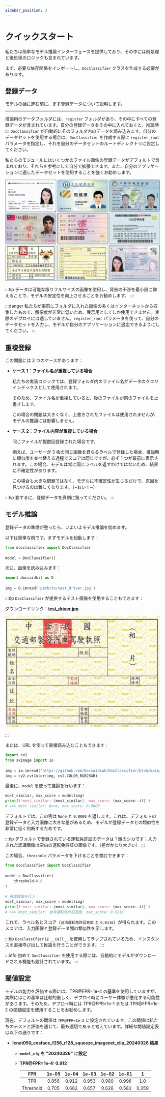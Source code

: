 ```yaml
---
sidebar_position: 3
---
```


# クイックスタート

私たちは簡単なモデル推論インターフェースを提供しており、その中には前処理と後処理のロジックも含まれています。

まず、必要な依存関係をインポートし、`DocClassifier` クラスを作成する必要があります。

## 登録データ

モデルの話に進む前に、まず登録データについて説明します。

---

推論用のデータフォルダには、`register` フォルダがあり、その中にすべての登録データが含まれています。自分の登録データをその中に入れておくと、推論時に `DocClassifier` が自動的にそのフォルダ内のデータを読み込みます。自分のデータセットを使用する場合は、`DocClassifier` を作成する際に `register_root` パラメータを指定し、それを自分のデータセットのルートディレクトリに設定してください。

私たちのモジュールにはいくつかのファイル画像の登録データがデフォルトで含まれており、それらを参考にして自分で拡張できます。また、自分のアプリケーションに適したデータセットを使用することを強くお勧めします。

![register](./resources/register_demo.jpg)

:::tip
データは可能な限りフルサイズの画像を使用し、背景の干渉を最小限に抑えることで、モデルの安定性を向上させることをお勧めします。
:::

:::danger
私たちが事前にフォルダに入れた画像の多くはインターネットから収集したもので、解像度が非常に低いため、展示用としてしか使用できません。実際のデプロイには適していません。`register_root` パラメータを使って、自分のデータセットを入力し、モデルが自分のアプリケーションに適応できるようにしてください。
:::

## 重複登録

この問題には 2 つのケースがあります：

- **ケース 1：ファイル名が重複している場合**

  私たちの実装ロジックでは、登録フォルダ内のファイル名がデータのクエリインデックスとして使用されます。

  そのため、ファイル名が重複していると、後のファイルが前のファイルを上書きします。

  この場合の問題は大きくなく、上書きされたファイルは使用されませんが、モデルの推論には影響しません。

- **ケース 2：ファイル内容が重複している場合**

  同じファイルが複数回登録された場合です。

  例えば、ユーザーが 3 枚の同じ画像を異なるラベルで登録した場合、推論時に類似度を並べ替える過程でスコアは同じですが、必ず 1 つが最前に表示されます。この場合、モデルは常に同じラベルを返すわけではないため、結果に不確定性があります。

  この場合も大きな問題ではなく、モデルに不確定性が生じるだけで、原因を見つけるのは難しくなります。（~おい！~）

:::tip
要するに、登録データを真剣に扱ってください。
:::

## モデル推論

登録データの準備が整ったら、いよいよモデル推論を始めます。

以下は簡単な例です。まずモデルを起動します：

```python
from docclassifier import DocClassifier

model = DocClassifier()
```

次に、画像を読み込みます：

```python
import docsaidkit as D

img = D.imread('path/to/test_driver.jpg')
```

:::tip
`DocClassifier` が提供するテスト画像を使用することもできます：

ダウンロードリンク：[**test_driver.jpg**](https://github.com/DocsaidLab/DocClassifier/blob/main/docs/test_driver.jpg)

![test_card](./resources/test_driver.jpg)

:::

または、URL を使って直接読み込むこともできます：

```python
import cv2
from skimage import io

img = io.imread('https://github.com/DocsaidLab/DocClassifier/blob/main/docs/test_driver.jpg?raw=true')
img = cv2.cvtColor(img, cv2.COLOR_RGB2BGR)
```

最後に、`model` を使って推論を行います：

```python
most_similar, max_score = model(img)
print(f'most_similar: {most_similar}, max_score: {max_score:.4f}')
# >>> most_similar: None, max_score: 0.0000
```

デフォルトでは、この例は `None` と `0.0000` を返します。これは、デフォルトの登録データと入力画像に大きな差があるため、モデルが登録データとの類似性を非常に低く判断するためです。

:::tip
デフォルトで登録されている運転免許証のデータは 1 頭のシカです；入力された認識画像は空白の運転免許証の画像です。（差がかなり大きい）
:::

この場合、`threshold` パラメータを下げることを検討できます：

```python
from docclassifier import DocClassifier

model = DocClassifier(
    threshold=0.6
)

# 再度推論を行う
most_similar, max_score = model(img)
print(f'most_similar: {most_similar}, max_score: {max_score:.4f}')
# >>> most_similar: 台湾運転免許証表面, max_score: 0.6116
```

これで、ラベル名とスコア（`台湾運転免許証表面` と `0.6116`）が得られます。このスコアは、入力画像と登録データ間の類似性を示します。

:::tip
`DocClassifier` は `__call__` を使用してラップされているため、インスタンスを直接呼び出して推論を行うことができます。
:::

:::info
初めて `DocClassifier` を使用する際には、自動的にモデルがダウンロードされる機能も設計されています。
:::

## 閾値設定

モデルの能力を評価する際には、TPR@FPR=1e-4 の基準を使用していますが、実際にはこの基準は比較的厳しく、デプロイ時にユーザー体験が悪化する可能性があります。そのため、デプロイ時には TPR@FPR=1e-1 または TPR@FPR=1e-2 の閾値設定を使用することをお勧めします。

現在、デフォルトの閾値は `TPR@FPR=1e-2` に設定されています。この閾値は私たちのテストと評価を通じて、最も適切であると考えています。詳細な閾値設定表は以下の通りです：

- **lcnet050_cosface_f256_r128_squeeze_imagenet_clip_20240326 結果**

  - **`model_cfg` を "20240326" に設定**
  - **TPR@FPR=1e-4: 0.912**

    |    FPR    | 1e-05 | 1e-04 | 1e-03 | 1e-02 | 1e-01 |   1   |
    | :-------: | :---: | :---: | :---: | :---: | :---: | :---: |
    |    TPR    | 0.856 | 0.912 | 0.953 | 0.980 | 0.996 |  1.0  |
    | Threshold | 0.705 | 0.682 | 0.657 | 0.626 | 0.581 | 0.359 |
